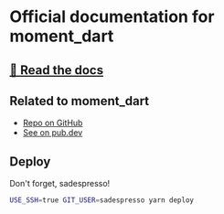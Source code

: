 # Official documentation for moment_dart

## [📖 Read the docs](https://moment-dart.dev.gege.mn)

## Related to moment_dart

* [Repo on GitHub](https://github.com/sadespresso/moment_dart)
* [See on pub.dev](https://pub.dev/packages/moment_dart)

## Deploy

Don't forget, sadespresso!

```sh
USE_SSH=true GIT_USER=sadespresso yarn deploy
```
